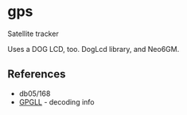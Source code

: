 # gps

Satellite tracker

Uses a DOG LCD, too. DogLcd library, and Neo6GM.

## References

* db05/168
* [GPGLL](https://docs.novatel.com/oem7/Content/Logs/GPGLL.htm) - decoding info

